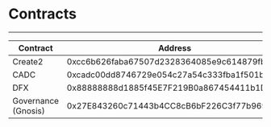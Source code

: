 # Contracts

---

| Contract | Address |
| ---- | ---- |
| Create2 | 0xcc6b626faba67507d2328364085e9c614879fbd5 |
| CADC | 0xcadc00dd8746729e054c27a54c333fba1f501b4d |
| DFX | 0x88888888d1885f45E7F219B0a867454411b1D0C9 |
| Governance (Gnosis) | 0x27E843260c71443b4CC8cB6bF226C3f77b9695AF |
